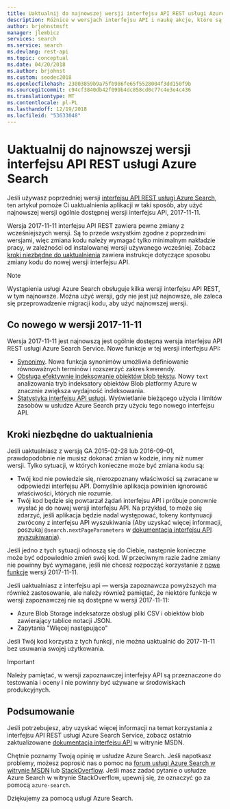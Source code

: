 ```yaml
---
title: Uaktualnij do najnowszej wersji interfejsu API REST usługi Azure Search — usługa Azure Search
description: Różnice w wersjach interfejsu API i naukę akcje, które są wymagane, aby przeprowadzić migrację istniejącego kodu do najnowszej wersji interfejsu API REST usługi Azure Search.
author: brjohnstmsft
manager: jlembicz
services: search
ms.service: search
ms.devlang: rest-api
ms.topic: conceptual
ms.date: 04/20/2018
ms.author: brjohnst
ms.custom: seodec2018
ms.openlocfilehash: 23003859b9a75fb986fe65f5528004f3dd150f9b
ms.sourcegitcommit: c94cf3840db42f099b4dc858cd0c77c4e3e4c436
ms.translationtype: MT
ms.contentlocale: pl-PL
ms.lasthandoff: 12/19/2018
ms.locfileid: "53633048"
---
```

# <a name="upgrade-to-the-latest-azure-search-service-rest-api-version"></a>Uaktualnij do najnowszej wersji interfejsu API REST usługi Azure Search
Jeśli używasz poprzedniej wersji [interfejsu API REST usługi Azure Search](https://docs.microsoft.com/rest/api/searchservice/), ten artykuł pomoże Ci uaktualnienia aplikacji w taki sposób, aby użyć najnowszej wersji ogólnie dostępnej wersji interfejsu API, 2017-11-11.

Wersja 2017-11-11 interfejsu API REST zawiera pewne zmiany z wcześniejszych wersji. Są to przede wszystkim zgodne z poprzednimi wersjami, więc zmiana kodu należy wymagać tylko minimalnym nakładzie pracy, w zależności od instalowanej wersji używanego wcześniej. Zobacz [kroki niezbędne do uaktualnienia](#UpgradeSteps) zawiera instrukcje dotyczące sposobu zmiany kodu do nowej wersji interfejsu API.

> [!NOTE]
> Wystąpienia usługi Azure Search obsługuje kilka wersji interfejsu API REST, w tym najnowsze. Można użyć wersji, gdy nie jest już najnowsze, ale zaleca się przeprowadzenie migracji kodu, aby użyć najnowszej wersji.

<a name="WhatsNew"></a>

## <a name="whats-new-in-version-2017-11-11"></a>Co nowego w wersji 2017-11-11
Wersja 2017-11-11 jest najnowszą jest ogólnie dostępna wersja interfejsu API REST usługi Azure Search Service. Nowe funkcje w tej wersji interfejsu API:

* [Synonimy](search-synonyms.md). Nowa funkcja synonimów umożliwia definiowanie równoważnych terminów i rozszerzyć zakres kwerendy.
* [Obsługa efektywnie indeksowanie obiektów blob tekstu](https://docs.microsoft.com/azure/search/search-howto-indexing-azure-blob-storage#IndexingPlainText). Nowy `text` analizowania tryb indeksatory obiektów Blob platformy Azure w znacznie zwiększa wydajność indeksowania.
* [Statystyka interfejsu API usługi](https://docs.microsoft.com/rest/api/searchservice/get-service-statistics). Wyświetlanie bieżącego użycia i limitów zasobów w usłudze Azure Search przy użyciu tego nowego interfejsu API.

<a name="UpgradeSteps"></a>

## <a name="steps-to-upgrade"></a>Kroki niezbędne do uaktualnienia
Jeśli uaktualniasz z wersją GA 2015-02-28 lub 2016-09-01, prawdopodobnie nie musisz dokonać zmian w kodzie, inny niż numer wersji. Tylko sytuacji, w których konieczne może być zmiana kodu są:

* Twój kod nie powiedzie się, nierozpoznany właściwości są zwracane w odpowiedzi interfejsu API. Domyślnie aplikacja powinien ignorować właściwości, których nie rozumie.
* Twój kod będzie się powtarzał żądań interfejsu API i próbuje ponownie wysłać je do nowej wersji interfejsu API. Na przykład, to może się zdarzyć, jeśli aplikacja będzie nadal występować, tokeny kontynuacji zwrócony z interfejsu API wyszukiwania (Aby uzyskać więcej informacji, poszukaj `@search.nextPageParameters` w [dokumentacja interfejsu API wyszukiwania](https://docs.microsoft.com/rest/api/searchservice/Search-Documents)).

Jeśli jedno z tych sytuacji odnoszą się do Ciebie, następnie konieczne może być odpowiednio zmień swój kod. W przeciwnym razie żadne zmiany nie powinny być wymagane, jeśli nie chcesz rozpocząć korzystanie z [nowe funkcje](#WhatsNew) wersji 2017-11-11.

Jeśli uaktualniasz z interfejsu api — wersja zapoznawcza powyższych ma również zastosowanie, ale należy również pamiętać, że niektóre funkcje w wersji zapoznawczej nie są dostępne w wersji 2017-11-11:

* Azure Blob Storage indeksatorze obsługi pliki CSV i obiektów blob zawierający tablice notacji JSON.
* Zapytania "Więcej następująco"

Jeśli Twój kod korzysta z tych funkcji, nie można uaktualnić do 2017-11-11 bez usuwania swojej użytkowania.

> [!IMPORTANT]
> Należy pamiętać, w wersji zapoznawczej interfejsy API są przeznaczone do testowania i oceny i nie powinny być używane w środowiskach produkcyjnych.
> 
> 

## <a name="conclusion"></a>Podsumowanie
Jeśli potrzebujesz, aby uzyskać więcej informacji na temat korzystania z interfejsu API REST usługi Azure Search Service, zobacz ostatnio zaktualizowane [dokumentacja interfejsu API](https://docs.microsoft.com/rest/api/searchservice/) w witrynie MSDN.

Chętnie poznamy Twoją opinię w usłudze Azure Search. Jeśli napotkasz problemy, możesz poprosić nas o pomoc na [forum usługi Azure Search w witrynie MSDN](https://social.msdn.microsoft.com/Forums/azure/home?forum=azuresearch) lub [StackOverflow](https://stackoverflow.com/). Jeśli masz zadać pytanie o usłudze Azure Search w witrynie StackOverflow, upewnij się, że oznaczyć go za pomocą `azure-search`.

Dziękujemy za pomocą usługi Azure Search.

